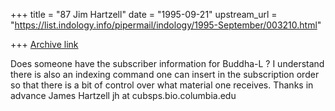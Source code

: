 +++
title = "87 Jim Hartzell"
date = "1995-09-21"
upstream_url = "https://list.indology.info/pipermail/indology/1995-September/003210.html"

+++
[Archive link](https://list.indology.info/pipermail/indology/1995-September/003210.html)

Does someone have the subscriber information for Buddha-L ?
I understand there is also an indexing command one can insert in the
subscription order so that there is a bit of control over what
material one receives.
Thanks in advance
James Hartzell
jh at cubsps.bio.columbia.edu





